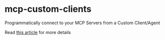 # mcp-custom-clients
Programmatically connect to your MCP Servers from a Custom Client/Agent

Read [this article](https://nagarakesh4.substack.com/p/mcp-client-agent-architecture-and) for more details
